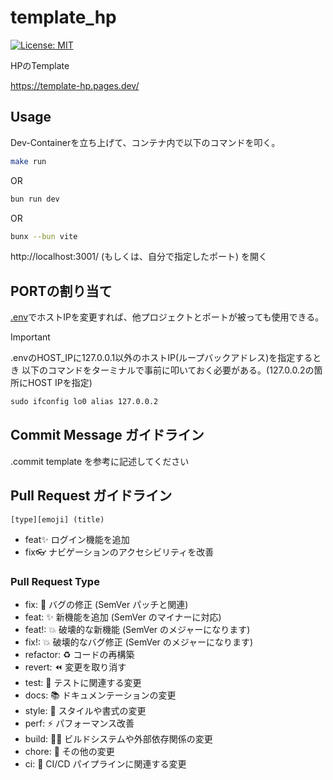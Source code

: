 # template_hp

[![License: MIT](https://img.shields.io/badge/License-MIT-yellow.svg)](https://opensource.org/licenses/MIT)

HPのTemplate

https://template-hp.pages.dev/

## Usage

Dev-Containerを立ち上げて、コンテナ内で以下のコマンドを叩く。

```sh
make run
```

OR

```sh
bun run dev
```

OR

```sh
bunx --bun vite
```

http://localhost:3001/ (もしくは、自分で指定したポート) を開く

## PORTの割り当て

[.env](.env)でホストIPを変更すれば、他プロジェクトとポートが被っても使用できる。
> [!IMPORTANT]
> .envのHOST_IPに127.0.0.1以外のホストIP(ループバックアドレス)を指定するとき
> 以下のコマンドをターミナルで事前に叩いておく必要がある。(127.0.0.2の箇所にHOST IPを指定)
>
> ```txt
> sudo ifconfig lo0 alias 127.0.0.2
> ```
>
## Commit Message ガイドライン

.commit template を参考に記述してください

## Pull Request ガイドライン

`[type][emoji] (title)`

- feat✨ ログイン機能を追加
- fix👓 ナビゲーションのアクセシビリティを改善

### Pull Request Type

- fix: 🐛 バグの修正 (SemVer パッチと関連)
- feat: ✨ 新機能を追加 (SemVer のマイナーに対応)
- feat!: 💥 破壊的な新機能 (SemVer のメジャーになります)
- fix!: 💥 破壊的なバグ修正 (SemVer のメジャーになります)
- refactor: ♻️ コードの再構築
- revert: ⏪ 変更を取り消す
- test: 🧪 テストに関連する変更
- docs: 📚 ドキュメンテーションの変更
- style: 🎨 スタイルや書式の変更
- perf: ⚡ パフォーマンス改善
- build: 👷‍♀️ ビルドシステムや外部依存関係の変更
- chore: 🔧 その他の変更
- ci: 🎡 CI/CD パイプラインに関連する変更
